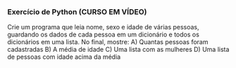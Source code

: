 ### Exercício de Python (CURSO EM VÍDEO)

Crie um programa que leia nome, sexo e idade de várias pessoas, guardando os dados de cada pessoa em um dicionário e
todos os dicionários em uma lista. No final, mostre:
A) Quantas pessoas foram cadastradas
B) A média de idade
C) Uma lista com as mulheres
D) Uma lista de pessoas com idade acima da média
